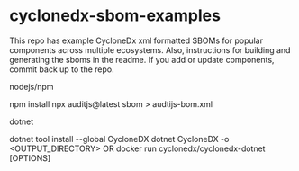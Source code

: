 # cyclonedx-sbom-examples
This repo has example CycloneDx xml formatted SBOMs for popular components across multiple ecosystems.  Also, instructions for building and generating the sboms in the readme.  If you add or update components, commit back up to the repo.

nodejs/npm

npm install
npx auditjs@latest sbom > audtijs-bom.xml

dotnet

dotnet tool install --global CycloneDX
dotnet CycloneDX <path> -o <OUTPUT_DIRECTORY>
OR
docker run cyclonedx/cyclonedx-dotnet [OPTIONS] <path>


